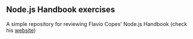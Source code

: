 ## Node.js Handbook exercises

A simple repository for reviewing Flavio Copes' Node.js Handbook (check his [website](https://flaviocopes.com/))
